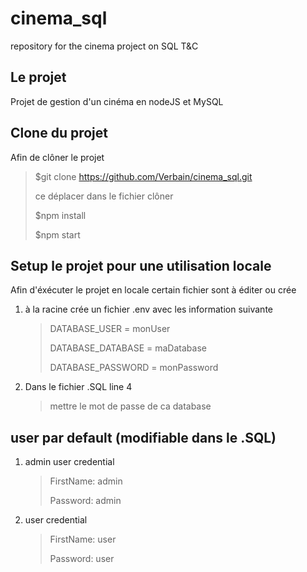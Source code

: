 # cinema_sql
repository for the cinema project on SQL T&amp;C 

## Le projet
Projet de gestion d'un cinéma en nodeJS et MySQL

## Clone du projet
Afin de clôner le projet 
> $git clone https://github.com/Verbain/cinema_sql.git
>
> ce déplacer dans le fichier clôner
>
> $npm install
>
> $npm start

## Setup le projet pour une utilisation locale
Afin d'éxécuter le projet en locale certain fichier sont à éditer ou crée

1. à la racine crée un fichier .env avec les information suivante
    > DATABASE_USER = monUser
    >
    > DATABASE_DATABASE = maDatabase
    >
    > DATABASE_PASSWORD = monPassword
2. Dans le fichier .SQL line 4
    > mettre le mot de passe de ca database

## user par default (modifiable dans le .SQL)

1. admin user credential
    > FirstName: admin
    >
    > Password: admin
2. user credential
    > FirstName: user
    >
    > Password: user